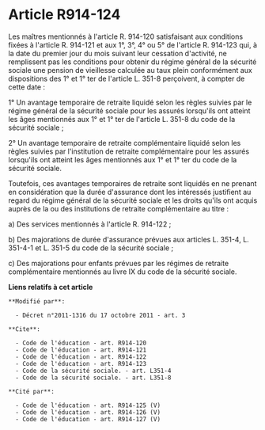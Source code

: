# Article R914-124

Les maîtres mentionnés à l'article R. 914-120 satisfaisant aux conditions fixées à l'article R. 914-121 et aux 1°, 3°, 4° ou
5° de l'article R. 914-123 qui, à la date du premier jour du mois suivant leur cessation d'activité, ne remplissent pas les
conditions pour obtenir du régime général de la sécurité sociale une pension de vieillesse calculée au taux plein
conformément aux dispositions des 1° et 1° ter de l'article L. 351-8 perçoivent, à compter de cette date : 

1° Un avantage temporaire de retraite liquidé selon les règles suivies par le régime général de la sécurité sociale pour les
assurés lorsqu'ils ont atteint les âges mentionnés aux 1° et 1° ter de l'article L. 351-8 du code de la sécurité sociale ; 

2° Un avantage temporaire de retraite complémentaire liquidé selon les règles suivies par l'institution de retraite
complémentaire pour les assurés lorsqu'ils ont atteint les âges mentionnés aux 1° et 1° ter du code de la sécurité sociale. 

Toutefois, ces avantages temporaires de retraite sont liquidés en ne prenant en considération que la durée d'assurance dont
les intéressés justifient au regard du régime général de la sécurité sociale et les droits qu'ils ont acquis auprès de la ou
des institutions de retraite complémentaire au titre : 

a) Des services mentionnés à l'article R. 914-122 ; 

b) Des majorations de durée d'assurance prévues aux articles L. 351-4, L. 351-4-1 et L. 351-5 du code de la sécurité
sociale ; 

c) Des majorations pour enfants prévues par les régimes de retraite complémentaire mentionnés au livre IX du code de la
sécurité sociale.

**Liens relatifs à cet article**

	**Modifié par**:

	  - Décret n°2011-1316 du 17 octobre 2011 - art. 3

	**Cite**:

	  - Code de l'éducation - art. R914-120
	  - Code de l'éducation - art. R914-121
	  - Code de l'éducation - art. R914-122
	  - Code de l'éducation - art. R914-123
	  - Code de la sécurité sociale. - art. L351-4
	  - Code de la sécurité sociale. - art. L351-8

	**Cité par**:

	  - Code de l'éducation - art. R914-125 (V)
	  - Code de l'éducation - art. R914-126 (V)
	  - Code de l'éducation - art. R914-127 (V)

